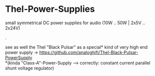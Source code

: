 # Thel-Power-Supplies
small symmetrical DC power supplies for audio (10W .. 50W | 2x5V .. 2x24V)  
  
  
.  
  
  
see as well the Thel "Black Pulsar" as a special\* kind of very high end power supply -> https://github.com/analoghifi/Thel-Black-Pulsar-PowerSupply  
\*(kinda "Class-A"-Power-Supply --> correctly: constant current parallel shunt voltage regulator)
